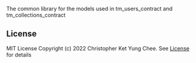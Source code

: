 The common library for the models used in tm_users_contract and tm_collections_contract

## License 
MIT License
Copyright (c) 2022 Christopher Ket Yung Chee. See [License](https://github.com/ketyung/tm_collections_contract/blob/master/LICENSE.md) for details
